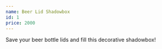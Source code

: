 ```yaml
---
name: Beer Lid Shadowbox
id: 1
price: 2000
---
```


Save your beer bottle lids and fill this decorative shadowbox!